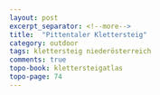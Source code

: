 ```yaml
---
layout: post
excerpt_separator: <!--more-->
title:  "Pittentaler Klettersteig"
category: outdoor
tags: klettersteig niederösterreich
comments: true
topo-book: klettersteigatlas
topo-page: 74
---
```

